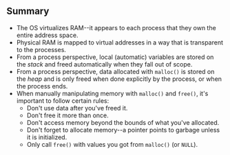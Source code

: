 ## Summary

* The OS virtualizes RAM--it appears to each process that they own the
  entire address space.
* Physical RAM is mapped to virtual addresses in a way that is
  transparent to the processes.
* From a process perspective, local (automatic) variables are stored on
  the _stack_ and freed automatically when they fall out of scope.
* From a process perspective, data allocated with `malloc()` is stored on
  the _heap_ and is only freed when done explicitly by the process, or
  when the process ends.
* When manually manipulating memory with `malloc()` and `free()`, it's
  important to follow certain rules:
  * Don't use data after you've freed it.
  * Don't free it more than once.
  * Don't access memory beyond the bounds of what you've allocated.
  * Don't forget to allocate memory--a pointer points to garbage unless
    it is initialized.
  * Only call `free()` with values you got from `malloc()` (or `NULL`).
